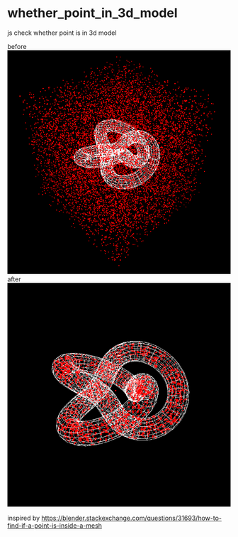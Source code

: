 # whether_point_in_3d_model
js check whether point is in 3d model

<div>before</div><img src="./before.png"><div>after</div><img src="./after.png">
<p>inspired by <a href="https://blender.stackexchange.com/questions/31693/how-to-find-if-a-point-is-inside-a-mesh" target="_blank">https://blender.stackexchange.com/questions/31693/how-to-find-if-a-point-is-inside-a-mesh</a></p>